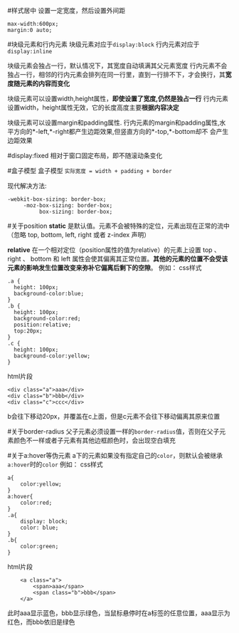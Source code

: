 #样式居中
设置一定宽度，然后设置外间距
```
max-width:600px;
margin:0 auto;
```

#块级元素和行内元素
块级元素对应于`display:block`
行内元素对应于`display:inline`

块级元素会独占一行，默认情况下，其宽度自动填满其父元素宽度
行内元素不会独占一行，相邻的行内元素会排列在同一行里，直到一行排不下，才会换行，其**宽度随元素的内容而变化**

块级元素可以设置width,height属性，**即使设置了宽度,仍然是独占一行**
行内元素设置width，height属性无效，它的长度高度主要**根据内容决定**

块级元素可以设置margin和padding属性.
行内元素的margin和padding属性,水平方向的\*-left,\*-right都产生边距效果,但竖直方向的\*-top,\*-bottom却不 会产生边距效果

#display:fixed
相对于窗口固定布局，即不随滚动条变化

#盒子模型
盒子模型
```实际宽度 = width + padding + border```

现代解决方法:
```
-webkit-box-sizing: border-box;
     -moz-box-sizing: border-box;
          box-sizing: border-box;
```
        
#关于position
**static**
是默认值。元素不会被特殊的定位，元素出现在正常的流中（忽略 top, bottom, left, right 或者 z-index 声明）

**relative**
在一个相对定位（position属性的值为relative）的元素上设置 top 、 right 、 bottom 和 left 属性会使其偏离其正常位置。**其他的元素的位置不会受该元素的影响发生位置改变来弥补它偏离后剩下的空隙**。
例如：
css样式
```
.a {
  height: 100px;
  background-color:blue;
}
.b {
  height: 100px;
  background-color:red;
  position:relative;
  top:20px;
}
.c {
  height: 100px;
  background-color:yellow;
}
```
html片段
```
<div class="a">aaa</div>
<div class="b">bbb</div>
<div class="c">ccc</div>
```
b会往下移动20px，并覆盖在c上面，但是c元素不会往下移动偏离其原来位置

#关于border-radius
父子元素必须设置一样的`border-radius`值，否则在父子元素颜色不一样或者子元素有其他边框颜色时，会出现空白填充

#关于a:hover等伪元素
a下的元素如果没有指定自己的`color`，则默认会被继承`a:hover`时的`color`
例如：
css样式
```
a{
	color:yellow;
}
a:hover{
	color:red;
}
.a{
	display: block;
	color: blue;
}
.b{
	color:green;
}
```
html片段
```
	<a class="a">
		<span>aaa</span>
		<span class="b">bbb</span>
	</a>
```
此时aaa显示蓝色，bbb显示绿色，当鼠标悬停时在a标签的任意位置，aaa显示为红色，而bbb依旧是绿色